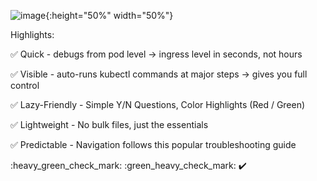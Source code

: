 
![image](https://drive.google.com/uc?export=view&id=1_8y9jYwp1cFnVYDLkO34DEEdf_cipICh){:height="50%" width="50%"}






Highlights: 

:white_check_mark: Quick - debugs from pod level -> ingress level in seconds, not hours

:white_check_mark: Visible - auto-runs kubectl commands at major steps -> gives you full control

:white_check_mark: Lazy-Friendly - Simple Y/N Questions, Color Highlights (Red / Green) 

:white_check_mark: Lightweight - No bulk files, just the essentials

:white_check_mark: Predictable - Navigation follows this popular troubleshooting guide

:heavy_green_check_mark:
:green_heavy_check_mark:
:heavy_check_mark:
